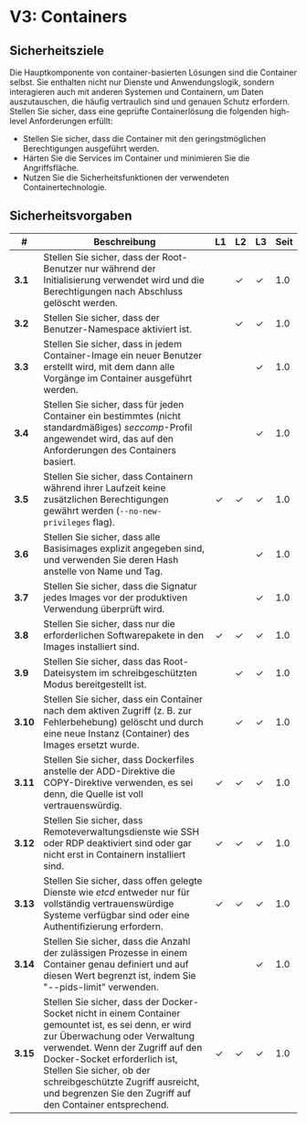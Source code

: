 # V3: Containers

## Sicherheitsziele

Die Hauptkomponente von container-basierten Lösungen sind die Container selbst. Sie enthalten nicht nur Dienste und Anwendungslogik, sondern interagieren auch mit anderen Systemen und Containern, um Daten auszutauschen, die häufig vertraulich sind und genauen Schutz erfordern.
Stellen Sie sicher, dass eine geprüfte Containerlösung die folgenden high-level Anforderungen erfüllt:

* Stellen Sie sicher, dass die Container mit den geringstmöglichen Berechtigungen ausgeführt werden.
* Härten Sie die Services im Container und minimieren Sie die Angriffsfläche.
* Nutzen Sie die Sicherheitsfunktionen der verwendeten Containertechnologie.

## Sicherheitsvorgaben

| # | Beschreibung | L1 | L2 | L3 | Seit |
| --- | --- | --- | --- | -- | -- |
| **3.1** | Stellen Sie sicher, dass der Root-Benutzer nur während der Initialisierung verwendet wird und die Berechtigungen nach Abschluss gelöscht werden. |  | ✓ | ✓ | 1.0 |
| **3.2** | Stellen Sie sicher, dass der Benutzer-Namespace aktiviert ist. |  | ✓ | ✓ | 1.0 |
| **3.3** | Stellen Sie sicher, dass in jedem Container-Image ein neuer Benutzer erstellt wird, mit dem dann alle Vorgänge im Container ausgeführt werden. |  |  | ✓ | 1.0 |
| **3.4** | Stellen Sie sicher, dass für jeden Container ein bestimmtes (nicht standardmäßiges) _seccomp_-Profil angewendet wird, das auf den Anforderungen des Containers basiert. |  |  | ✓ | 1.0 |
| **3.5** | Stellen Sie sicher, dass Containern während ihrer Laufzeit keine zusätzlichen Berechtigungen gewährt werden (`--no-new-privileges` flag). | ✓ | ✓ | ✓ | 1.0 |
| **3.6** | Stellen Sie sicher, dass alle Basisimages explizit angegeben sind, und verwenden Sie deren Hash anstelle von Name und Tag. |  |  | ✓ | 1.0 |
| **3.7** | Stellen Sie sicher, dass die Signatur jedes Images vor der produktiven Verwendung überprüft wird.| |  | ✓ | 1.0 |
| **3.8** | Stellen Sie sicher, dass nur die erforderlichen Softwarepakete in den Images installiert sind. | ✓ | ✓ | ✓ | 1.0 |
| **3.9** | Stellen Sie sicher, dass das Root-Dateisystem im schreibgeschützten Modus bereitgestellt ist. |  | ✓ | ✓ | 1.0 |
| **3.10** | Stellen Sie sicher, dass ein Container nach dem aktiven Zugriff (z. B. zur Fehlerbehebung) gelöscht und durch eine neue Instanz (Container) des Images ersetzt wurde. |  | ✓ | ✓ | 1.0 |
| **3.11** | Stellen Sie sicher, dass Dockerfiles anstelle der ADD-Direktive die COPY-Direktive verwenden, es sei denn, die Quelle ist voll vertrauenswürdig. | ✓ | ✓ | ✓ | 1.0 |
| **3.12** | Stellen Sie sicher, dass Remoteverwaltungsdienste wie SSH oder RDP deaktiviert sind oder gar nicht erst in Containern installiert sind. | ✓ | ✓ | ✓ | 1.0 |
| **3.13** | Stellen Sie sicher, dass offen gelegte Dienste wie _etcd_ entweder nur für vollständig vertrauenswürdige Systeme verfügbar sind oder eine Authentifizierung erfordern. | ✓ | ✓ | ✓ | 1.0 |
| **3.14** | Stellen Sie sicher, dass die Anzahl der zulässigen Prozesse in einem Container genau definiert und auf diesen Wert begrenzt ist, indem Sie "--pids-limit" verwenden. | | | ✓ | 1.0 |
| **3.15** | Stellen Sie sicher, dass der Docker-Socket nicht in einem Container gemountet ist, es sei denn, er wird zur Überwachung oder Verwaltung verwendet. Wenn der Zugriff auf den Docker-Socket erforderlich ist, Stellen Sie sicher, ob der schreibgeschützte Zugriff ausreicht, und begrenzen Sie den Zugriff auf den Container entsprechend. | ✓ | ✓ | ✓ | 1.0 |
